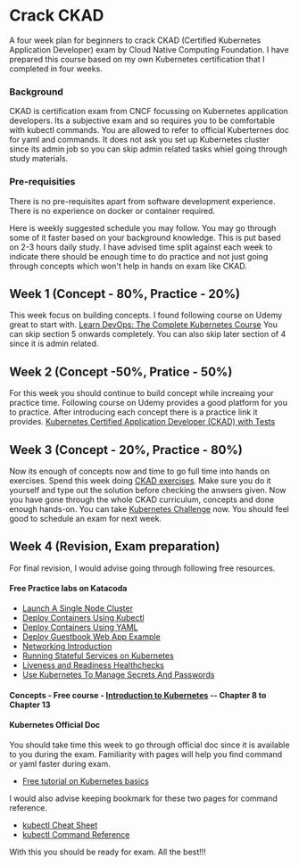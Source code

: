 # Crack CKAD
A four week plan for beginners to crack CKAD (Certified Kubernetes Application Developer) exam by Cloud Native Computing Foundation.
I have prepared this course based on my own Kubernetes certification that I completed in four weeks. 

### Background
CKAD is certification exam from CNCF focussing on Kubernetes application developers. Its a subjective exam and so requires you to be comfortable with kubectl commands. You are allowed to refer to official Kuberternes doc for yaml and commands. It does not ask you set up Kubernetes cluster since its admin job so you can skip admin related tasks whiel going through study materials.  

### Pre-requisities
There is no pre-requisites apart from software development experience. 
There is no experience on docker or container required.

Here is weekly suggested schedule you may follow. You may go through some of it faster based on your background knowledge. 
This is put based on 2-3 hours daily study. I have advised time split against each week to indicate there should be enough time to do practice and not just going through concepts which won't help in hands on exam like CKAD.

## Week 1 (Concept - 80%, Practice - 20%)
This week focus on building concepts. I found following course on Udemy great to start with. 
[Learn DevOps: The Complete Kubernetes Course](https://www.udemy.com/learn-devops-the-complete-kubernetes-course/)
You can skip section 5 onwards completely. You can also skip later section of 4 since it is admin related.

## Week 2 (Concept -50%, Pratice - 50%)
For this week you should continue to build concept while increaing your practice time.
Following course on Udemy provides a good platform for you to practice. After introducing each concept there is a practice link it provides. 
[Kubernetes Certified Application Developer (CKAD) with Tests](https://www.udemy.com/certified-kubernetes-application-developer)

## Week 3 (Concept - 20%, Practice - 80%)
Now its enough of concepts now and time to go full time into hands on exercises. 
Spend this week doing [CKAD exercises](https://github.com/dgkanatsios/CKAD-exercises). 
Make sure you do it yourself and type out the solution before checking the anwsers given.
Now you have gone through the whole CKAD curriculum, concepts and done enough hands-on.
You can take [Kubernetes Challenge](https://kodekloud.com/p/practice-test-kubernetes-challenge-1-wordpress) now.
You should feel good to schedule an exam for next week. 

## Week 4 (Revision, Exam preparation)
For final revision, I would advise going through following free resources.

#### Free Practice labs on Katacoda
- [Launch A Single Node Cluster](https://www.katacoda.com/courses/kubernetes/launch-single-node-cluster)
- [Deploy Containers Using Kubectl](https://www.katacoda.com/courses/kubernetes/kubectl-run-containers)
- [Deploy Containers Using YAML](https://www.katacoda.com/courses/kubernetes/creating-kubernetes-yaml-definitions)
- [Deploy Guestbook Web App Example](https://www.katacoda.com/courses/kubernetes/guestbook)
- [Networking Introduction](https://www.katacoda.com/courses/kubernetes/networking-introduction)
- [Running Stateful Services on Kubernetes](https://www.katacoda.com/courses/kubernetes/storage-introduction)
- [Liveness and Readiness Healthchecks](https://www.katacoda.com/courses/kubernetes/liveness-readiness-healthchecks)
- [Use Kubernetes To Manage Secrets And Passwords](https://www.katacoda.com/courses/kubernetes/managing-secrets)

#### Concepts - Free course - [Introduction to Kubernetes](https://courses.edx.org/courses/course-v1:LinuxFoundationX+LFS158x+2T2019/course/)   -- Chapter 8 to Chapter 13

#### Kubernetes Official Doc

You should take time this week to go through official doc since it is available to you during the exam. Familiarity with pages will help you find command or yaml faster during exam. 
- [Free tutorial on Kubernetes basics](https://kubernetes.io/docs/tutorials/kubernetes-basics/)

I would also advise keeping bookmark for these two pages for command reference. 
- [kubectl Cheat Sheet](https://kubernetes.io/docs/reference/kubectl/cheatsheet/)
- [kubectl Command Reference](https://kubernetes.io/docs/reference/generated/kubectl/kubectl-commands)

With this you should be ready for exam. 
All the best!!!
